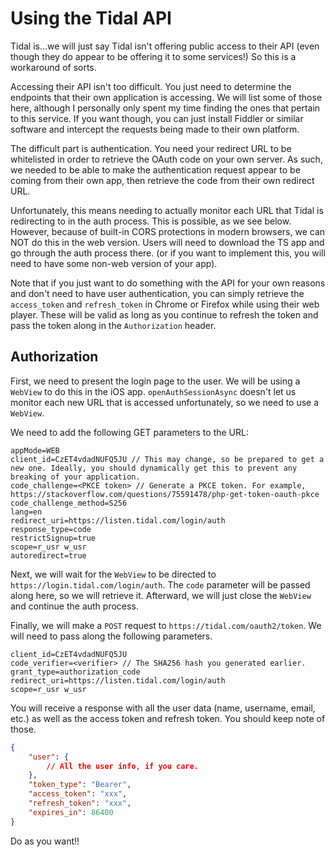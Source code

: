 # Using the Tidal API

Tidal is...we will just say Tidal isn't offering public access to their API (even though they do appear to be
offering it to some services!) So this is a workaround of sorts.

Accessing their API isn't too difficult. You just need to determine the endpoints that their own application is
accessing. We will list some of those here, although I personally only spent my time finding the ones that pertain
to this service. If you want though, you can just install Fiddler or similar software and intercept the requests
being made to their own platform.

The difficult part is authentication. You need your redirect URL to be whitelisted in order to retrieve the OAuth
code on your own server. As such, we needed to be able to make the authentication request appear to be coming from
their own app, then retrieve the code from their own redirect URL.

Unfortunately, this means needing to actually monitor each URL that Tidal is redirecting to in the auth process.
This is possible, as we see below. However, because of built-in CORS protections in modern browsers, we can NOT do
this in the web version. Users will need to download the TS app and go through the auth process there. (or if you
want to implement this, you will need to have some non-web version of your app).

Note that if you just want to do something with the API for your own reasons and don't need to have user
authentication, you can simply retrieve the `access_token` and `refresh_token` in Chrome or Firefox while using
their web player. These will be valid as long as you continue to refresh the token and pass the token along in the
`Authorization` header.

## Authorization

First, we need to present the login page to the user. We will be using a `WebView` to do this in the iOS app.
`openAuthSessionAsync` doesn't let us monitor each new URL that is accessed unfortunately, so we need to use a
`WebView`.

We need to add the following GET parameters to the URL:

```text
appMode=WEB
client_id=CzET4vdadNUFQ5JU // This may change, so be prepared to get a new one. Ideally, you should dynamically get this to prevent any breaking of your application.
code_challenge=<PKCE token> // Generate a PKCE token. For example, https://stackoverflow.com/questions/75591478/php-get-token-oauth-pkce
code_challenge_method=S256
lang=en
redirect_uri=https://listen.tidal.com/login/auth
response_type=code
restrictSignup=true
scope=r_usr w_usr
autoredirect=true
```

Next, we will wait for the `WebView` to be directed to `https://login.tidal.com/login/auth`. The `code` parameter
will be passed along here, so we will retrieve it. Afterward, we will just close the `WebView` and continue the auth
process.

Finally, we will make a `POST` request to `https://tidal.com/oauth2/token`. We will need to pass along the following
parameters.

```text
client_id=CzET4vdadNUFQ5JU
code_verifier=<verifier> // The SHA256 hash you generated earlier.
grant_type=authorization_code
redirect_uri=https://listen.tidal.com/login/auth
scope=r_usr w_usr
```

You will receive a response with all the user data (name, username, email, etc.) as well as the access token and
refresh token. You should keep note of those.

```json
{
    "user": {
        // All the user info, if you care.
    },
    "token_type": "Bearer",
    "access_token": "xxx",
    "refresh_token": "xxx",
    "expires_in": 86400
}
```

Do as you want!!
